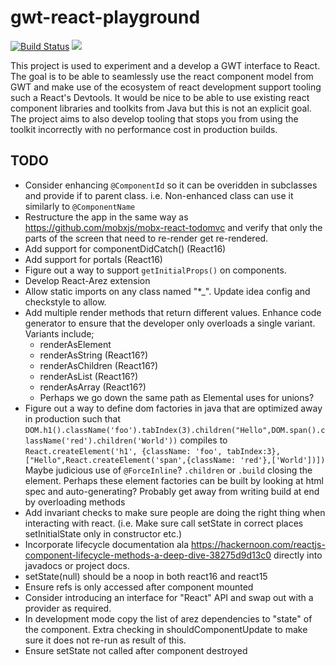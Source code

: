 # gwt-react-playground

[![Build Status](https://secure.travis-ci.org/realityforge/gwt-react-playground.png?branch=master)](http://travis-ci.org/realityforge/gwt-react-playground)
[<img src="https://img.shields.io/maven-central/v/org.realityforge.react/react.svg?label=latest%20release"/>](http://search.maven.org/#search%7Cga%7C1%7Cg%3A%22org.realityforge.react%22%20a%3A%22react%22)

This project is used to experiment and a develop a GWT interface to React. The goal is to be able to
seamlessly use the react component model from GWT and make use of the ecosystem of react development
support tooling such a React's Devtools. It would be nice to be able to use existing react component
libraries and toolkits from Java but this is not an explicit goal. The project aims to also develop
tooling that stops you from using the toolkit incorrectly with no performance cost in production builds.

## TODO

* Consider enhancing `@ComponentId` so it can be overidden in subclasses and provide if to parent class.
  i.e. Non-enhanced class can use it similarly to `@ComponentName`
* Restructure the app in the same way as https://github.com/mobxjs/mobx-react-todomvc and verify  that
  only the parts of the screen that need to re-render get re-rendered.
* Add support for componentDidCatch() (React16)
* Add support for portals (React16)
* Figure out a way to support `getInitialProps()` on components.
* Develop React-Arez extension
* Allow static imports on any class named "*_". Update idea config and checkstyle to allow.
* Add multiple render methods that return different values. Enhance code generator to ensure that
  the developer only overloads a single variant. Variants include;
  - renderAsElement
  - renderAsString (React16?)
  - renderAsChildren (React16?)
  - renderAsList (React16?)
  - renderAsArray (React16?)
  - Perhaps we go down the same path as Elemental uses for unions?
* Figure out a way to define dom factories in java that are optimized away in production such that
   `DOM.h1().className('foo').tabIndex(3).children("Hello",DOM.span().className('red').children('World'))`
   compiles to `React.createElement('h1', {className: 'foo', tabIndex:3},["Hello",React.createElement('span',{className: 'red'},['World'])])`
   Maybe judicious use of `@ForceInline`? `.children` or `.build` closing the element. Perhaps these
   element factories can be built by looking at html spec and auto-generating? Probably get away from writing build
   at end by overloading methods
* Add invariant checks to make sure people are doing the right thing when interacting with react.
  (i.e. Make sure call setState in correct places setInitialState only in constructor etc.)
* Incorporate lifecycle documentation ala https://hackernoon.com/reactjs-component-lifecycle-methods-a-deep-dive-38275d9d13c0
  directly into javadocs or project docs.
* setState(null) should be a noop in both react16 and react15
* Ensure refs is only accessed after component mounted
* Consider introducing an interface for "React" API and swap out with a provider as required.
* In development mode copy the list of arez dependencies to "state" of the component. Extra checking in
  shouldComponentUpdate to make sure it does not re-run as result of this.
* Ensure setState not called after component destroyed
